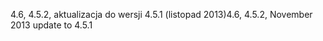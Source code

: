 <span data-ttu-id="bb8e5-101">4.6, 4.5.2, aktualizacja do wersji 4.5.1 (listopad 2013)</span><span class="sxs-lookup"><span data-stu-id="bb8e5-101">4.6, 4.5.2, November 2013 update to 4.5.1</span></span>